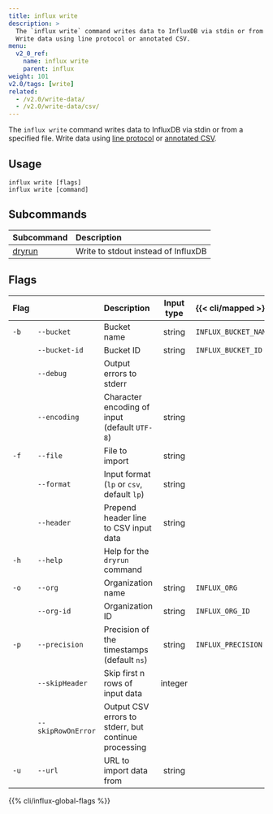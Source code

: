 ```yaml
---
title: influx write
description: >
  The `influx write` command writes data to InfluxDB via stdin or from a specified file.
  Write data using line protocol or annotated CSV.
menu:
  v2_0_ref:
    name: influx write
    parent: influx
weight: 101
v2.0/tags: [write]
related:
  - /v2.0/write-data/
  - /v2.0/write-data/csv/
---
```


The `influx write` command writes data to InfluxDB via stdin or from a specified file.
Write data using [line protocol](/v2.0/reference/syntax/line-protocol) or
[annotated CSV](/v2.0/reference/syntax/annotated-csv).

## Usage
```
influx write [flags]
influx write [command]
```

## Subcommands
| Subcommand                                        | Description                         |
|:----------                                        |:-----------                         |
| [dryrun](/v2.0/reference/cli/influx/write/dryrun) | Write to stdout instead of InfluxDB |

## Flags
| Flag |                    | Description                                          | Input type | {{< cli/mapped >}}   |
|:---- |:---                |:-----------                                          |:----------:|:------------------   |
| `-b` | `--bucket`         | Bucket name                                          | string     | `INFLUX_BUCKET_NAME` |
|      | `--bucket-id`      | Bucket ID                                            | string     | `INFLUX_BUCKET_ID`   |
|      | `--debug`          | Output errors to stderr                              |            |                      |
|      | `--encoding`       | Character encoding of input (default `UTF-8`)        | string     |                      |
| `-f` | `--file`           | File to import                                       | string     |                      |
|      | `--format`         | Input format (`lp` or `csv`, default `lp`)           | string     |                      |
|      | `--header`         | Prepend header line to CSV input data                | string     |                      |
| `-h` | `--help`           | Help for the `dryrun` command                        |            |                      |
| `-o` | `--org`            | Organization name                                    | string     | `INFLUX_ORG`         |
|      | `--org-id`         | Organization ID                                      | string     | `INFLUX_ORG_ID`      |
| `-p` | `--precision`      | Precision of the timestamps (default `ns`)           | string     | `INFLUX_PRECISION`   |
|      | `--skipHeader`     | Skip first n rows of input data                      | integer    |                      |
|      | `--skipRowOnError` | Output CSV errors to stderr, but continue processing |            |                      |
| `-u` | `--url`            | URL to import data from                              | string     |                      |

{{% cli/influx-global-flags %}}
